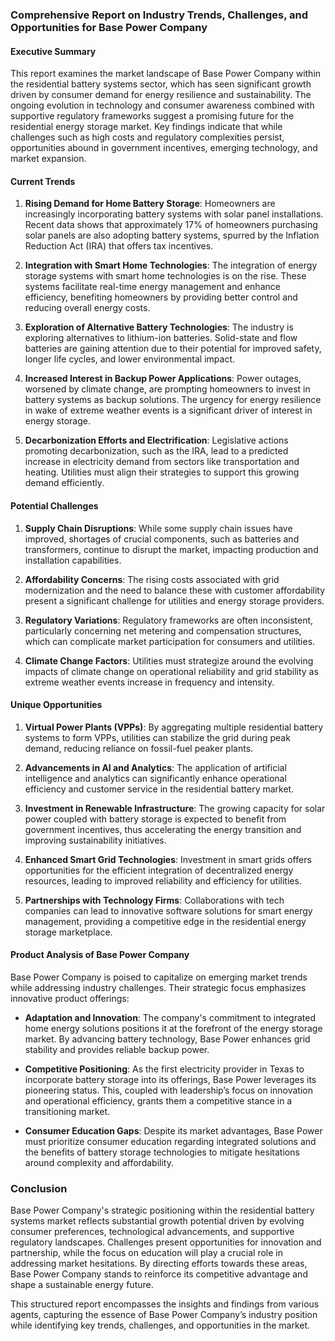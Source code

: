 ### Comprehensive Report on Industry Trends, Challenges, and Opportunities for Base Power Company

#### Executive Summary

This report examines the market landscape of Base Power Company within the residential battery systems sector, which has seen significant growth driven by consumer demand for energy resilience and sustainability. The ongoing evolution in technology and consumer awareness combined with supportive regulatory frameworks suggest a promising future for the residential energy storage market. Key findings indicate that while challenges such as high costs and regulatory complexities persist, opportunities abound in government incentives, emerging technology, and market expansion.

#### Current Trends

1. **Rising Demand for Home Battery Storage**:
   Homeowners are increasingly incorporating battery systems with solar panel installations. Recent data shows that approximately 17% of homeowners purchasing solar panels are also adopting battery systems, spurred by the Inflation Reduction Act (IRA) that offers tax incentives.

2. **Integration with Smart Home Technologies**:
   The integration of energy storage systems with smart home technologies is on the rise. These systems facilitate real-time energy management and enhance efficiency, benefiting homeowners by providing better control and reducing overall energy costs.

3. **Exploration of Alternative Battery Technologies**:
   The industry is exploring alternatives to lithium-ion batteries. Solid-state and flow batteries are gaining attention due to their potential for improved safety, longer life cycles, and lower environmental impact.

4. **Increased Interest in Backup Power Applications**:
   Power outages, worsened by climate change, are prompting homeowners to invest in battery systems as backup solutions. The urgency for energy resilience in wake of extreme weather events is a significant driver of interest in energy storage.

5. **Decarbonization Efforts and Electrification**:
   Legislative actions promoting decarbonization, such as the IRA, lead to a predicted increase in electricity demand from sectors like transportation and heating. Utilities must align their strategies to support this growing demand efficiently.

#### Potential Challenges

1. **Supply Chain Disruptions**:
   While some supply chain issues have improved, shortages of crucial components, such as batteries and transformers, continue to disrupt the market, impacting production and installation capabilities.

2. **Affordability Concerns**:
   The rising costs associated with grid modernization and the need to balance these with customer affordability present a significant challenge for utilities and energy storage providers.

3. **Regulatory Variations**:
   Regulatory frameworks are often inconsistent, particularly concerning net metering and compensation structures, which can complicate market participation for consumers and utilities.

4. **Climate Change Factors**:
   Utilities must strategize around the evolving impacts of climate change on operational reliability and grid stability as extreme weather events increase in frequency and intensity.

#### Unique Opportunities

1. **Virtual Power Plants (VPPs)**:
   By aggregating multiple residential battery systems to form VPPs, utilities can stabilize the grid during peak demand, reducing reliance on fossil-fuel peaker plants.

2. **Advancements in AI and Analytics**:
   The application of artificial intelligence and analytics can significantly enhance operational efficiency and customer service in the residential battery market.

3. **Investment in Renewable Infrastructure**:
   The growing capacity for solar power coupled with battery storage is expected to benefit from government incentives, thus accelerating the energy transition and improving sustainability initiatives.

4. **Enhanced Smart Grid Technologies**:
   Investment in smart grids offers opportunities for the efficient integration of decentralized energy resources, leading to improved reliability and efficiency for utilities.

5. **Partnerships with Technology Firms**:
   Collaborations with tech companies can lead to innovative software solutions for smart energy management, providing a competitive edge in the residential energy storage marketplace.

#### Product Analysis of Base Power Company

Base Power Company is poised to capitalize on emerging market trends while addressing industry challenges. Their strategic focus emphasizes innovative product offerings:

- **Adaptation and Innovation**:
   The company's commitment to integrated home energy solutions positions it at the forefront of the energy storage market. By advancing battery technology, Base Power enhances grid stability and provides reliable backup power.

- **Competitive Positioning**:
   As the first electricity provider in Texas to incorporate battery storage into its offerings, Base Power leverages its pioneering status. This, coupled with leadership’s focus on innovation and operational efficiency, grants them a competitive stance in a transitioning market.

- **Consumer Education Gaps**:
   Despite its market advantages, Base Power must prioritize consumer education regarding integrated solutions and the benefits of battery storage technologies to mitigate hesitations around complexity and affordability.

### Conclusion

Base Power Company's strategic positioning within the residential battery systems market reflects substantial growth potential driven by evolving consumer preferences, technological advancements, and supportive regulatory landscapes. Challenges present opportunities for innovation and partnership, while the focus on education will play a crucial role in addressing market hesitations. By directing efforts towards these areas, Base Power Company stands to reinforce its competitive advantage and shape a sustainable energy future.

This structured report encompasses the insights and findings from various agents, capturing the essence of Base Power Company’s industry position while identifying key trends, challenges, and opportunities in the market.